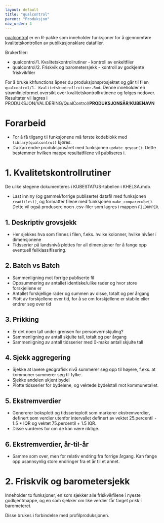 ```yaml
---
layout: default
title: "qualcontrol"
parent: "Produksjon"
nav_order: 3
---
```


[qualcontrol](https://github.com/helseprofil/qualcontrol) er en R-pakke som inneholder funksjoner for å gjennomføre kvalitetskontrollen av publikasjonsklare datafiler.

Brukerfiler: 
- qualcontrol/1. Kvalitetskontrollrutiner - kontroll av enkeltfiler
- qualcontrol/2. Friskvik og barometersjekk - kontroll av godkjente friskvikfiler

For å bruke khfunctions åpner du produksjonsprosjektet og går til filen `qualcontrol/1. Kvalitetskontrollrutiner.Rmd`. Denne inneholder en strømlinjeformet oversikt over kvalitetskontrollrutinene og følges nedover. 
Resultater vil lagres i PRODUKSJON/VALIDERING/QualControl/**PRODUKSJONSÅR**/**KUBENAVN** 


# Forarbeid
- For å få tilgang til funksjonene må første kodeblokk med `library(qualcontrol)` kjøres. 
- Du kan endre produksjonsåret med funksjonen `update_qcyear()`. Dette bestemmer hvilken mappe resultatfilene vil publiseres i. 

# 1. Kvalitetskontrollrutiner

De ulike stegene dokumenteres i KUBESTATUS-tabellen i KHELSA.mdb.

- Last inn ny (og gammel/forrige publiserte) datafil med funksjonen `readfiles()`, og formatter filene med funksjonen `make_comparecube()`. Dette vil også produsere noen .csv-filer som lagres i mappen `FILDUMPER`.
## 1. Deskriptiv grovsjekk

- Her sjekkes hva som finnes i filen, f.eks. hvilke kolonner, hvilke nivåer i dimensjonene
- Tidsserier på landsnivå plottes for all dimensjoner for å fange opp eventuell feilklassifisering.

## 2. Batch vs Batch

- Sammenligning mot forrige publiserte fil
- Oppsummering av antallet identiske/ulike rader og hvor store forskjellene er
- Antallet forskjellige rader og summen av disse, totalt og per årgang
- Plott av forskjellene over tid, for å se om forskjellene er stabile eller endrer seg over tid

## 3. Prikking

- Er det noen tall under grensen for personvernskjuling?
- Sammenligning av antall skjulte tall, totalt og per årgang
- Sammenligning av antall tidsserier med 0-maks antall skjulte tall

## 4. Sjekk aggregering

- Sjekke at lavere geografisk nivå summerer seg opp til høyere, f.eks. at kommuner summerer seg til fylke.
- Sjekke andelen ukjent bydel
- Plotte tidsserier for bydelene, og vektede bydelstall mot kommunetallet. 

## 5. Ekstremverdier 

- Genererer boksplott og tidsserieplott som markerer ekstremverdier, definert som verdier utenfor intervallet definert av vektet 25.percentil - 1.5 * IQR og vektet 75.percentil + 1.5 IQR. 
- Disse vurderes for om de kan være riktige. 

## 6. Ekstremverdier, år-til-år

- Samme som over, men for relativ endring fra forrige årgang. Kan fange opp usannsynlig store endringer fra et år til et annet. 

# 2. Friskvik og barometersjekk

Inneholder to funksjoner, en som sjekker alle friskvikfilene i nyeste godkjentmappe, og en som sjekker om like verdier får farget prikk i barometeret. 

Disse brukes i forbindelse med profilproduksjonen. 